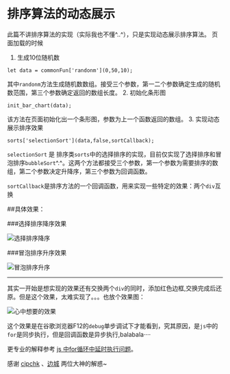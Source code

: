 排序算法的动态展示
===
此篇不讲排序算法的实现（实际我也不懂^..^），只是实现动态展示排序算法。
页面加载的时候

1. 生成10位随机数

`let data = commonFun['randonm'](0,50,10);`

其中`randonm`方法生成随机数数组。接受三个参数，第一二个参数确定生成的随机数范围，第三个参数确定返回的数组长度。
2. 初始化条形图

`init_bar_chart(data);`

该方法在页面初始化出一个条形图，参数为上一个函数返回的数组。
3. 实现动态展示排序效果

`sorts['selectionSort'](data,false,sortCallback);`

`selectionSort` 是 排序类`sorts`中的选择排序的实现，目前仅实现了选择排序和冒泡排序`bubbleSort`^.^。这两个方法都接受三个参数，第一个参数为需要排序的数组，第二个参数决定升降序，第三个参数为回调函数。

`sortCallback`是排序方法的一个回调函数，用来实现一些特定的效果：两个`div`互换

##具体效果：

###选择排序降序效果

![选择排序降序](https://raw.githubusercontent.com/phpstudyOne/rihui/master/javascript_data_structure/sort/images/selectSort.gif)

###冒泡排序升序效果

![冒泡排序升序](https://raw.githubusercontent.com/phpstudyOne/rihui/master/javascript_data_structure/sort/images/selectSort.gif)

___

其实一开始是想实现的效果还有交换两个`div`的同时，添加红色边框,交换完成后还原。但是这个效果，太难实现了。。。也放个效果图：

![心中想要的效果](https://raw.githubusercontent.com/phpstudyOne/rihui/master/javascript_data_structure/sort/images/fin.gif)

这个效果是在谷歌浏览器F12的`debug`单步调试下才能看到，究其原因，是`js`中的`for`是同步执行，但是回调函数是异步执行,balabala····

更专业的解释参考
[js 中for循环中延时执行问题](https://segmentfault.com/q/1010000008927977/a-1020000008929065)。

感谢 [cipchk](https://segmentfault.com/u/cipchk) 、[边城](https://segmentfault.com/u/jamesfancy) 两位大神的解惑~